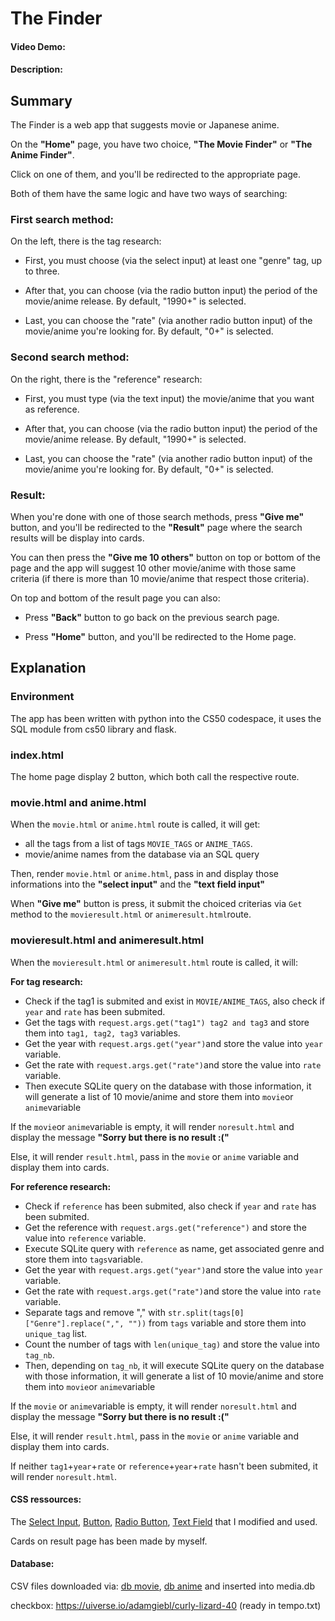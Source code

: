 # The Finder
#### Video Demo:  <URL HERE>
#### Description:

## Summary
The Finder is a web app that suggests movie or Japanese anime.

On the **"Home"** page, you have two choice, **"The Movie Finder"** or **"The Anime Finder"**.

Click on one of them, and you'll be redirected to the appropriate page.


Both of them have the same logic and have two ways of searching:

### First search method:

On the left, there is the tag research:

- First, you must choose (via the select input) at least one "genre" tag, up to three.

- After that, you can choose (via the radio button input) the period of the movie/anime release. By default, "1990+" is selected.

- Last, you can choose the "rate" (via another radio button input) of the movie/anime you're looking for. By default, "0+" is selected.

### Second search method:

On the right, there is the "reference" research:

- First, you must type (via the text input) the movie/anime that you want as reference.

- After that, you can choose (via the radio button input) the period of the movie/anime release. By default, "1990+" is selected.

- Last, you can choose the "rate" (via another radio button input) of the movie/anime you're looking for. By default, "0+" is selected.

### Result:

When you're done with one of those search methods, press **"Give me"** button, and you'll be redirected to the **"Result"** page where the search results will be display into cards.

You can then press the **"Give me 10 others"** button on top or bottom of the page and the app will suggest 10 other movie/anime with those same criteria (if there is more than 10 movie/anime that respect those criteria).

On top and bottom of the result page you can also:

- Press **"Back"** button to go back on the previous search page.

- Press **"Home"** button, and you'll be redirected to the Home page.




## Explanation

### Environment

The app has been written with python into the CS50 codespace, it uses the SQL module from cs50 library and flask.

### index.html

The home page display 2 button, which both call the respective route.

### movie.html and anime.html

When the `movie.html` or `anime.html` route is called, it will get:
- all the tags from a list of tags `MOVIE_TAGS` or `ANIME_TAGS`.
- movie/anime names from the database via an SQL query

Then, render `movie.html` or `anime.html`, pass in and display those informations into the **"select input"** and the **"text field input"**

When **"Give me"** button is press, it submit the choiced criterias via `Get` method to the `movieresult.html` or `animeresult.html`route.


### movieresult.html and animeresult.html

When the `movieresult.html` or `animeresult.html` route is called, it will:

**For tag research:**
- Check if the tag1 is submited and exist in `MOVIE/ANIME_TAGS`, also check if `year` and `rate` has been submited.
- Get the tags with `request.args.get("tag1") tag2 and tag3` and store them into `tag1, tag2, tag3` variables.
- Get the year with `request.args.get("year")`and store the value into `year` variable.
- Get the rate with `request.args.get("rate")`and store the value into `rate` variable.
- Then execute SQLite query on the database with those information, it will generate a list of 10 movie/anime and store them into `movie`or `anime`variable

If the `movie`or `anime`variable is empty, it will render `noresult.html` and display the message **"Sorry but there is no result :("**

Else, it will render `result.html`, pass in the `movie` or `anime` variable and display them into cards.

**For reference research:**
- Check if `reference` has been submited, also check if `year` and `rate` has been submited.
- Get the reference with `request.args.get("reference")` and store the value into `reference` variable.
- Execute SQLite query with `reference` as name, get associated genre and store them into `tags`variable.
- Get the year with `request.args.get("year")`and store the value into `year` variable.
- Get the rate with `request.args.get("rate")`and store the value into `rate` variable.
- Separate tags and remove "," with `str.split(tags[0]["Genre"].replace(",", ""))` from `tags` variable and store them into `unique_tag` list.
- Count the number of tags with `len(unique_tag)` and store the value into `tag_nb`.
- Then, depending on `tag_nb`, it will execute SQLite query on the database with those information, it will generate a list of 10 movie/anime and store them into `movie`or `anime`variable

If the `movie` or `anime`variable is empty, it will render `noresult.html` and display the message **"Sorry but there is no result :("**

Else, it will render `result.html`, pass in the `movie` or `anime` variable and display them into cards.

If neither `tag1`+`year`+`rate` or `reference`+`year`+`rate` hasn't been submited, it will render `noresult.html`.



#### CSS ressources:

The [Select Input](https://codepen.io/vkjgr/pen/VYMeXp), [Button](https://uiverse.io/adamgiebl/rare-moose-45),
[Radio Button](https://uiverse.io/gharsh11032000/moody-dog-23), [Text Field](https://codepen.io/webcrafterscz/pen/WLxzyQ)
that I modified and used.

Cards on result page has been made by myself.

#### Database:
CSV files downloaded via: [db movie](https://www.kaggle.com/datasets/disham993/9000-movies-dataset), [db anime](https://www.kaggle.com/datasets/dbdmobile/myanimelist-dataset) and inserted into media.db

checkbox:
https://uiverse.io/adamgiebl/curly-lizard-40 (ready in tempo.txt)







